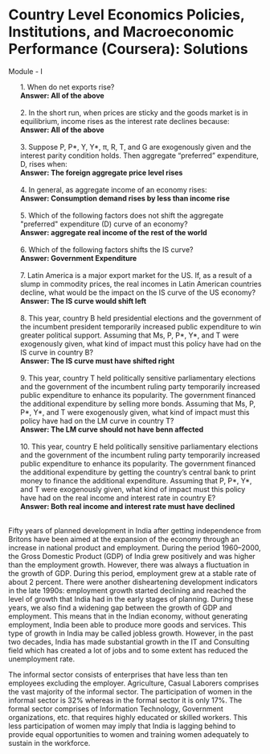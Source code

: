 # Country Level Economics Policies, Institutions, and Macroeconomic Performance (Coursera): Solutions

Module - I 

<ol>
1. When do net exports rise? 
 <br>
 <b>Answer: All of the above</b>
 <br><br>
2. In the short run, when prices are sticky and the goods market is in equilibrium, income rises as the interest rate declines because:
 <br>
 <b>Answer: All of the above</b>
 <br><br>
3. Suppose P, P*, Y, Y*, π, R, T, and G are exogenously given and the interest parity condition holds. Then aggregate “preferred” expenditure, D, rises when:
 <br>
 <b>Answer: The foreign aggregate price level rises</b>
 <br><br>
4. In general, as aggregate income of an economy rises:
<br>
 <b>Answer: Consumption demand rises by less than income rise</b>
 <br><br>
5. Which of the following factors does not shift the aggregate "preferred" expenditure (D) curve of an economy?
<br> 
<b>Answer: aggregate real income of the rest of the world</b>
<br><br>
6. Which of the following factors shifts the IS curve?
<br>
<b>Answer: Government Expenditure</b>
<br><br>
7. Latin America is a major export market for the US. If, as a result of a slump in commodity prices, the real incomes in Latin American countries decline, what would be the impact on the IS curve of the US economy?
<br> 
<b>Answer: The IS curve would shift left</b>
<br><br>
8. This year, country B held presidential elections and the government of the incumbent president temporarily increased public expenditure to win greater political support. Assuming that Ms, P, P*, Y*, and T were exogenously given, what kind of impact must this policy have had on the IS curve in country B?
<br>
<b>Answer:  The IS curve must have shifted right</b>
<br><br>
9. This year, country T held politically sensitive parliamentary elections and the government of the incumbent ruling party temporarily increased public expenditure to enhance its popularity. The government financed the additional expenditure by selling more bonds. Assuming that Ms, P, P*, Y*, and T were exogenously given, what kind of impact must this policy have had on the LM curve in country T?
<br>
<b>Answer: The LM curve should not have benn affected</b>
<br><br>
10. This year, country E held politically sensitive parliamentary elections and the government of the incumbent ruling party temporarily increased public expenditure to enhance its popularity. The government financed the additional expenditure by getting the country’s central bank to print money to finance the additional expenditure. Assuming that P, P*, Y*, and T were exogenously given, what kind of impact must this policy have had on the real income and interest rate in country E?
<br>
<b>Answer: Both real income and interest rate must have declined</b>
<br><br>
</ol>

<p>Fifty years of planned development in India after getting independence from Britons have been aimed at the expansion of the economy through an increase in national product and employment. During the period 1960–2000, the Gross Domestic Product (GDP) of India grew positively and was higher than the employment growth. However, there was always a fluctuation in the growth of GDP. During this period, employment grew at a stable rate of about 2 percent. There were another disheartening development indicators in the late 1990s: employment growth started declining and reached the level of growth that India had in the early stages of planning. During these years, we also find a widening gap between the growth of GDP and employment. This means that in the Indian economy, without generating employment, India been able to produce more goods and services. This type of growth in India may be called jobless growth. However, in the past two decades, India has made substantial growth in the IT and Consulting field which has created a lot of jobs and to some extent has reduced the unemployment rate.</p>

<p>The informal sector consists of enterprises that have less than ten employees excluding the employer. Agriculture, Casual Laborers comprises the vast majority of the informal sector. The participation of women in the informal sector is  32% whereas in the formal sector it is only 17%. The formal sector comprises of Information Technology, Government organizations, etc. that requires highly educated or skilled workers. This less participation of women may imply that India is lagging behind to provide equal opportunities to women and training women adequately to sustain in the workforce.</p>
